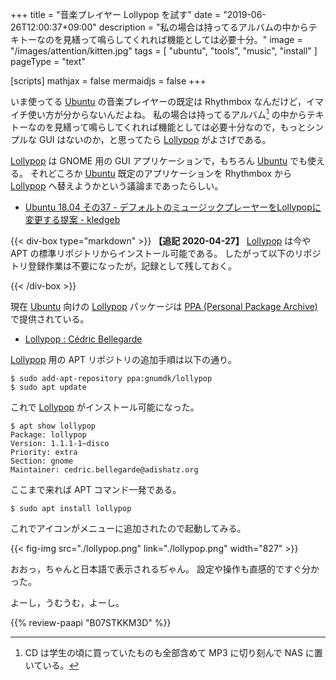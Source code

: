 +++
title = "音楽プレイヤー Lollypop を試す"
date =  "2019-06-26T12:00:37+09:00"
description = "私の場合は持ってるアルバムの中からテキトーなのを見繕って鳴らしてくれれば機能としては必要十分。"
image = "/images/attention/kitten.jpg"
tags = [ "ubuntu", "tools", "music", "install" ]
pageType = "text"

[scripts]
  mathjax = false
  mermaidjs = false
+++

いま使ってる [Ubuntu] の音楽プレイヤーの既定は Rhythmbox なんだけど，イマイチ使い方が分からないんだよね。
私の場合は持ってるアルバム[^ma1] の中からテキトーなのを見繕って鳴らしてくれれば機能としては必要十分なので，もっとシンプルな GUI はないのか，と思ってたら [Lollypop] がよさげである。

[^ma1]: CD は学生の頃に買っていたものも全部含めて MP3 に切り刻んで NAS に置いている。

[Lollypop] は GNOME 用の GUI アプリケーションで，もちろん [Ubuntu] でも使える。
それどころか [Ubuntu] 既定のアプリケーションを Rhythmbox から [Lollypop] へ替えようかという議論まであったらしい。

- [Ubuntu 18.04 その37 - デフォルトのミュージックプレーヤーをLollypopに変更する提案 - kledgeb](https://kledgeb.blogspot.com/2018/01/ubuntu-1804-37-lollypop.html)

{{< div-box type="markdown" >}}
**【追記 2020-04-27】** [Lollypop] は今や APT の標準リポジトリからインストール可能である。
したがって以下のリポジトリ登録作業は不要になったが，記録として残しておく。

[Lollypop]: https://wiki.gnome.org/Apps/Lollypop?action=show "Apps/Lollypop - GNOME Wiki!"
{{< /div-box >}}

現在 [Ubuntu] 向けの [Lollypop] パッケージは [PPA (Personal Package Archive)](https://launchpad.net/ubuntu/+ppas) で提供されている。

- [Lollypop : Cédric Bellegarde](https://launchpad.net/~gnumdk/+archive/ubuntu/lollypop)

[Lollypop] 用の APT リポジトリの追加手順は以下の通り。

```text
$ sudo add-apt-repository ppa:gnumdk/lollypop
$ sudo apt update
```

これで [Lollypop] がインストール可能になった。

```text
$ apt show lollypop
Package: lollypop
Version: 1.1.1-1~disco
Priority: extra
Section: gnome
Maintainer: cedric.bellegarde@adishatz.org
```

ここまで来れば APT コマンド一発である。

```text
$ sudo apt install lollypop
```

これでアイコンがメニューに追加されたので起動してみる。

{{< fig-img src="./lollypop.png" link="./lollypop.png" width="827" >}}

おおっ，ちゃんと日本語で表示されるぢゃん。
設定や操作も直感的ですぐ分かった。

よーし，うむうむ，よーし。

[Lollypop]: https://wiki.gnome.org/Apps/Lollypop?action=show "Apps/Lollypop - GNOME Wiki!"
[Ubuntu]: https://www.ubuntu.com/ "The leading operating system for PCs, IoT devices, servers and the cloud | Ubuntu"
[PPA]: https://launchpad.net/ubuntu/+ppas "Personal Package Archives : Ubuntu"

{{% review-paapi "B07STKKM3D" %}} <!-- 賢者の孫EDテーマ｢圧倒的Vivid Days｣ -->
